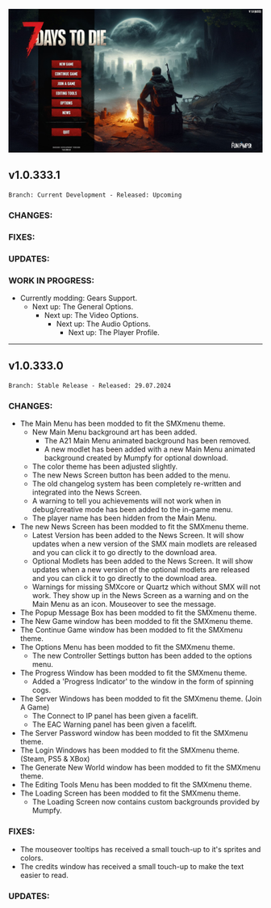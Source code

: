 <p align="center">
  <img src="https://github.com/Sirillion/smxmenuchangelog/blob/main/20240728162244_1.jpg" width="1080" title="SMXmenu">
</p>

## **v1.0.333.1**

`Branch: Current Development - Released: Upcoming`

### CHANGES:


### FIXES:


### UPDATES:


### WORK IN PROGRESS:
- Currently modding: Gears Support.
  - Next up: The General Options.
    - Next up: The Video Options.
      - Next up: The Audio Options.
        - Next up: The Player Profile.


---


## **v1.0.333.0**

`Branch: Stable Release - Released: 29.07.2024`

### CHANGES:
- The Main Menu has been modded to fit the SMXmenu theme.
  - New Main Menu background art has been added.
    - The A21 Main Menu animated background has been removed.
    - A new modlet has been added with a new Main Menu animated background created by Mumpfy for optional download.
  - The color theme has been adjusted slightly.
  - The new News Screen button has been added to the menu.
  - The old changelog system has been completely re-written and integrated into the News Screen.
  - A warning to tell you achievements will not work when in debug/creative mode has been added to the in-game menu.
  - The player name has been hidden from the Main Menu.
- The new News Screen has been modded to fit the SMXmenu theme.
  - Latest Version has been added to the News Screen. It will show updates when a new version of the SMX main modlets are released and you can click it to go directly to the download area.
  - Optional Modlets has been added to the News Screen. It will show updates when a new version of the optional modlets are released and you can click it to go directly to the download area.
  - Warnings for missing SMXcore or Quartz which without SMX will not work. They show up in the News Screen as a warning and on the Main Menu as an icon. Mouseover to see the message.
- The Popup Message Box has been modded to fit the SMXmenu theme.
- The New Game window has been modded to fit the SMXmenu theme.
- The Continue Game window has been modded to fit the SMXmenu theme.
- The Options Menu has been modded to fit the SMXmenu theme.
  - The new Controller Settings button has been added to the options menu.
- The Progress Window has been modded to fit the SMXmenu theme.
  - Added a 'Progress Indicator' to the window in the form of spinning cogs.
- The Server Windows has been modded to fit the SMXmenu theme. (Join A Game)
  - The Connect to IP panel has been given a facelift.
  - The EAC Warning panel has been given a facelift.
- The Server Password window has been modded to fit the SMXmenu theme.
- The Login Windows has been modded to fit the SMXmenu theme. (Steam, PS5 & XBox)
- The Generate New World window has been modded to fit the SMXmenu theme.
- The Editing Tools Menu has been modded to fit the SMXmenu theme.
- The Loading Screen has been modded to fit the SMXmenu theme.
  - The Loading Screen now contains custom backgrounds provided by Mumpfy.


### FIXES:
- The mouseover tooltips has received a small touch-up to it's sprites and colors.
- The credits window has received a small touch-up to make the text easier to read.


### UPDATES:


